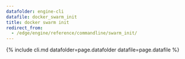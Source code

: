 ```yaml
---
datafolder: engine-cli
datafile: docker_swarm_init
title: docker swarm init
redirect_from:
  - /edge/engine/reference/commandline/swarm_init/
---
```


<!--
Sorry, but the contents of this page are automatically generated from
Docker's source code. If you want to suggest a change to the text that appears
here, you'll need to find the string by searching this repo:

https://github.com/docker/cli
-->

{% include cli.md datafolder=page.datafolder datafile=page.datafile %}
